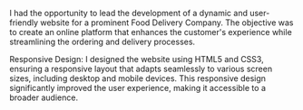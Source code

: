 I had the opportunity to lead the development of a dynamic and user-friendly website for a prominent Food Delivery Company. 
The objective was to create an online platform that enhances the customer's experience while streamlining the ordering and delivery processes.

Responsive Design: I designed the website using HTML5 and CSS3, ensuring a responsive layout that adapts seamlessly to various screen sizes, including desktop and mobile devices. This responsive design significantly improved the user experience, making it accessible to a broader audience.

